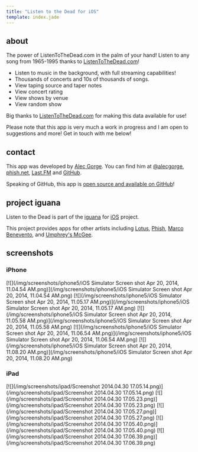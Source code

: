 ```yaml
---
title: "Listen to the Dead for iOS"
template: index.jade
---
```


## about

The power of ListenToTheDead.com in the palm of your hand! Listen to any song from 1965-1995 thanks to [ListenToTheDead.com](http://ListenToTheDead.com)! 

* Listen to music in the background, with full streaming capabilities!
* Thousands of concerts and 10s of thousands of songs.
* View taping source and taper notes
* View concert rating
* View shows by venue
* View random show

Big thanks to [ListenToTheDead.com](http://ListenToTheDead.com) for making this data available for use!

Please note that this app is very much a work in progress and I am open to suggestions and more! Get in touch with me below!

## contact

This app was developed by [Alec Gorge](//alecgorge.com). You can find him at [@alecgorge](//twitter.com/alecgorge), [phish.net](http://phish.net/user/alecgorge), [Last.FM](//last.fm/user/alecgorge) and [GitHub](//github.com/alecgorge).

Speaking of GitHub, this app is [open source and available on GitHub](https://github.com/alecgorge/iguana-ios)!

## project iguana

Listen to the Dead is part of the [iguana](http://github.com/alecgorge/iguana) for [iOS](http://github.com/alecgorge/iguana-ios) project.

This project provides apps for other artists including [Lotus](//lotus.alecgorge.com), [Phish](//phish.alecgorge.com), [Marco Benevento](//marco.alecgorge.com), and [Umphrey's McGee](//umps.alecgorge.com).

## screenshots

### iPhone

<div class="screenshots">
[![](/img/screenshots/iphone5/iOS Simulator Screen shot Apr 20, 2014, 11.04.54 AM.png)](/img/screenshots/iphone5/iOS Simulator Screen shot Apr 20, 2014, 11.04.54 AM.png)
[![](/img/screenshots/iphone5/iOS Simulator Screen shot Apr 20, 2014, 11.05.17 AM.png)](/img/screenshots/iphone5/iOS Simulator Screen shot Apr 20, 2014, 11.05.17 AM.png)
[![](/img/screenshots/iphone5/iOS Simulator Screen shot Apr 20, 2014, 11.05.58 AM.png)](/img/screenshots/iphone5/iOS Simulator Screen shot Apr 20, 2014, 11.05.58 AM.png)
[![](/img/screenshots/iphone5/iOS Simulator Screen shot Apr 20, 2014, 11.06.54 AM.png)](/img/screenshots/iphone5/iOS Simulator Screen shot Apr 20, 2014, 11.06.54 AM.png)
[![](/img/screenshots/iphone5/iOS Simulator Screen shot Apr 20, 2014, 11.08.20 AM.png)](/img/screenshots/iphone5/iOS Simulator Screen shot Apr 20, 2014, 11.08.20 AM.png)
</div>

### iPad

<div class="screenshots">
[![](/img/screenshots/ipad/Screenshot 2014.04.30 17.05.14.png)](/img/screenshots/ipad/Screenshot 2014.04.30 17.05.14.png)
[![](/img/screenshots/ipad/Screenshot 2014.04.30 17.05.23.png)](/img/screenshots/ipad/Screenshot 2014.04.30 17.05.23.png)
[![](/img/screenshots/ipad/Screenshot 2014.04.30 17.05.27.png)](/img/screenshots/ipad/Screenshot 2014.04.30 17.05.27.png)
[![](/img/screenshots/ipad/Screenshot 2014.04.30 17.05.40.png)](/img/screenshots/ipad/Screenshot 2014.04.30 17.05.40.png)
[![](/img/screenshots/ipad/Screenshot 2014.04.30 17.06.39.png)](/img/screenshots/ipad/Screenshot 2014.04.30 17.06.39.png)
</div>